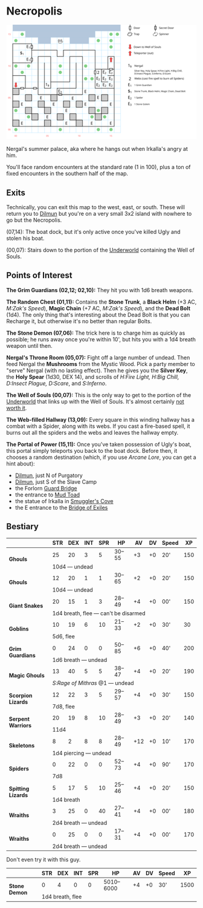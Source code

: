 # Necropolis

[![map](necropolis.svg)](necropolis.svg)

Nergal's summer palace, aka where he hangs out when Irkalla's angry at him.

You'll face random encounters at the standard rate (1 in 100), plus a ton of fixed encounters in the southern half of the map.

## Exits

Technically, you can exit this map to the west, east, or south. These will return you to [Dilmun](dilmun.md) but you're on a very small 3x2 island with nowhere to go but the Necropolis.

(07,14): The boat dock, but it's only active once you've killed Ugly and stolen his boat.

(00,07): Stairs down to the portion of the [Underworld](magan-underworld.md) containing the Well of Souls.

## Points of Interest

**The Grim Guardians (02,12; 02,10):** They hit you with 1d6 breath weapons.

**The Random Chest (01,11):** Contains the **Stone Trunk**, a **Black Helm** (+3 AC, *M:Zak's Speed*), **Magic Chain** (+7 AC, *M:Zak's Speed*), and the **Dead Bolt** (1d4). The only thing that's interesting about the Dead Bolt is that you can Recharge it, but otherwise it's no better than regular Bolts.

**The Stone Demon (07,06):** The trick here is to charge him as quickly as possible; he runs away once you're within 10', but hits you with a 1d4 breath weapon until then.

**Nergal's Throne Room (05,07):** Fight off a large number of undead. Then feed Nergal the **Mushrooms** from the Mystic Wood. Pick a party member to "serve" Nergal (with no lasting effect). Then he gives you the **Silver Key**, the **Holy Spear** (1d30, DEX 14), and scrolls of *H:Fire Light, H:Big Chill, D:Insect Plague, D:Scare*, and *S:Inferno*.

**The Well of Souls (00,07):** This is the only way to get to the portion of the [Underworld](magan-underworld.md) that links up with the Well of Souls. It's almost certainly [not worth it](../README.md#resurrecting-dead-characters).

**The Web-filled Hallway (13,09):** Every square in this winding hallway has a combat with a Spider, along with its webs. If you cast a fire-based spell, it burns out all the spiders and the webs and leaves the hallway empty.

**The Portal of Power (15,11):** Once you've taken possession of Ugly's boat, this portal simply teleports you back to the boat dock. Before then, it chooses a random destination (which, if you use *Arcane Lore*, you can get a hint about):

- [Dilmun](dilmun.md), just N of Purgatory
- [Dilmun](dilmun.md), just S of the Slave Camp
- the Forlorn [Guard Bridge](guard-bridge-1.md)
- the entrance to [Mud Toad](mud-toad.md)
- the statue of Irkalla in [Smuggler's Cove](smugglers-cove.md)
- the E entrance to the [Bridge of Exiles](bridge-of-exiles.md)

## Bestiary

<table>
  <thead>
    <tr>
      <th></th>
      <th>STR</th>
      <th>DEX</th>
      <th>INT</th>
      <th>SPR</th>
      <th>HP</th>
      <th>AV</th>
      <th>DV</th>
      <th>Speed</th>
      <th>XP</th>
    </tr>
  </thead>
  <tbody>
    <tr>
      <td rowspan=2><b>Ghouls</b></td>
      <td class="c">25</td>
      <td class="c">20</td>
      <td class="c">3</td>
      <td class="c">5</td>
      <td class="c">30&ndash;55</td>
      <td class="c">+3</td>
      <td class="c">+0</td>
      <td class="c">20'</td>
      <td class="c">150</td>
    </tr><tr>
      <td colspan=9>10d4 — undead</td>
    </tr><tr>
      <td rowspan=2><b>Ghouls</b></td>
      <td class="c">12</td>
      <td class="c">20</td>
      <td class="c">1</td>
      <td class="c">1</td>
      <td class="c">30&ndash;65</td>
      <td class="c">+2</td>
      <td class="c">+0</td>
      <td class="c">20'</td>
      <td class="c">150</td>
    </tr><tr>
      <td colspan=9>10d4 — undead</td>
    </tr><tr>
      <td rowspan=2><b>Giant Snakes</b></td>
      <td class="c">20</td>
      <td class="c">15</td>
      <td class="c">1</td>
      <td class="c">3</td>
      <td class="c">28&ndash;49</td>
      <td class="c">+4</td>
      <td class="c">+0</td>
      <td class="c">00'</td>
      <td class="c">150</td>
    </tr><tr>
      <td colspan=9>1d4 breath, flee — can't be disarmed</td>
    </tr><tr>
      <td rowspan=2><b>Goblins</b></td>
      <td class="c">10</td>
      <td class="c">19</td>
      <td class="c">6</td>
      <td class="c">10</td>
      <td class="c">21&ndash;33</td>
      <td class="c">+2</td>
      <td class="c">+0</td>
      <td class="c">30'</td>
      <td class="c">30</td>
    </tr><tr>
      <td colspan=9>5d6, flee</td>
    </tr><tr>
      <td rowspan=2><b>Grim Guardians</b></td>
      <td class="c">0</td>
      <td class="c">24</td>
      <td class="c">0</td>
      <td class="c">0</td>
      <td class="c">50&ndash;85</td>
      <td class="c">+6</td>
      <td class="c">+0</td>
      <td class="c">40'</td>
      <td class="c">200</td>
    </tr><tr>
      <td colspan=9>1d6 breath — undead</td>
    </tr><tr>
      <td rowspan=2><b>Magic Ghouls</b></td>
      <td class="c">13</td>
      <td class="c">40</td>
      <td class="c">5</td>
      <td class="c">5</td>
      <td class="c">38&ndash;47</td>
      <td class="c">+4</td>
      <td class="c">+0</td>
      <td class="c">20'</td>
      <td class="c">190</td>
    </tr><tr>
      <td colspan=9><i>S:Rage of Mithras</i> @1 — undead</td>
    </tr><tr>
      <td rowspan=2><b>Scorpion Lizards</b></td>
      <td class="c">12</td>
      <td class="c">22</td>
      <td class="c">3</td>
      <td class="c">5</td>
      <td class="c">29&ndash;57</td>
      <td class="c">+4</td>
      <td class="c">+0</td>
      <td class="c">30'</td>
      <td class="c">150</td>
    </tr><tr>
      <td colspan=9>7d8, flee</td>
    </tr><tr>
      <td rowspan=2><b>Serpent Warriors</b></td>
      <td class="c">20</td>
      <td class="c">19</td>
      <td class="c">8</td>
      <td class="c">10</td>
      <td class="c">28&ndash;49</td>
      <td class="c">+3</td>
      <td class="c">+0</td>
      <td class="c">20'</td>
      <td class="c">140</td>
    </tr><tr>
      <td colspan=9>11d4</td>
    </tr><tr>
      <td rowspan=2><b>Skeletons</b></td>
      <td class="c">8</td>
      <td class="c">2</td>
      <td class="c">8</td>
      <td class="c">8</td>
      <td class="c">28&ndash;49</td>
      <td class="c">+12</td>
      <td class="c">+0</td>
      <td class="c">10'</td>
      <td class="c">170</td>
    </tr><tr>
      <td colspan=9>1d4 piercing — undead</td>
    </tr><tr>
      <td rowspan=2><b>Spiders</b></td>
      <td class="c">0</td>
      <td class="c">22</td>
      <td class="c">0</td>
      <td class="c">0</td>
      <td class="c">52&ndash;73</td>
      <td class="c">+4</td>
      <td class="c">+0</td>
      <td class="c">90'</td>
      <td class="c">170</td>
    </tr><tr>
      <td colspan=9>7d8</td>
    </tr><tr>
      <td rowspan=2><b>Spitting Lizards</b></td>
      <td class="c">5</td>
      <td class="c">17</td>
      <td class="c">5</td>
      <td class="c">10</td>
      <td class="c">25&ndash;46</td>
      <td class="c">+4</td>
      <td class="c">+0</td>
      <td class="c">20'</td>
      <td class="c">150</td>
    </tr><tr>
      <td colspan=9>1d4 breath</td>
    </tr><tr>
      <td rowspan=2><b>Wraiths</b></td>
      <td class="c">3</td>
      <td class="c">25</td>
      <td class="c">0</td>
      <td class="c">40</td>
      <td class="c">27&ndash;41</td>
      <td class="c">+4</td>
      <td class="c">+0</td>
      <td class="c">00'</td>
      <td class="c">180</td>
    </tr><tr>
      <td colspan=9>2d4 breath — undead</td>
    </tr><tr>
      <td rowspan=2><b>Wraiths</b></td>
      <td class="c">0</td>
      <td class="c">25</td>
      <td class="c">0</td>
      <td class="c">0</td>
      <td class="c">17&ndash;31</td>
      <td class="c">+4</td>
      <td class="c">+0</td>
      <td class="c">00'</td>
      <td class="c">170</td>
    </tr><tr>
      <td colspan=9>2d4 breath — undead</td>
    </tr>
  </tbody>
</table>

Don't even try it with this guy.

<table>
  <thead>
    <tr>
      <th></th>
      <th>STR</th>
      <th>DEX</th>
      <th>INT</th>
      <th>SPR</th>
      <th>HP</th>
      <th>AV</th>
      <th>DV</th>
      <th>Speed</th>
      <th>XP</th>
    </tr>
  </thead>
  <tbody>
    <tr>
      <td rowspan=2><b>Stone Demon</b></td>
      <td class="c">0</td>
      <td class="c">4</td>
      <td class="c">0</td>
      <td class="c">0</td>
      <td class="c">5010&ndash;6000</td>
      <td class="c">+4</td>
      <td class="c">+0</td>
      <td class="c">30'</td>
      <td class="c">1500</td>
    </tr><tr>
      <td colspan=9>1d4 breath, flee</td>
    </tr>
  </tbody>
</table>
